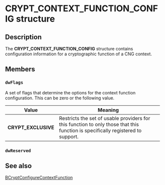 # CRYPT_CONTEXT_FUNCTION_CONFIG structure

## Description

The **CRYPT_CONTEXT_FUNCTION_CONFIG** structure contains configuration information for a cryptographic function of a CNG context.

## Members

### `dwFlags`

A set of flags that determine the options for the context function configuration. This can be zero or the following value.

| Value | Meaning |
| --- | --- |
| **CRYPT_EXCLUSIVE** | Restricts the set of usable providers for this function to only those that this function is specifically registered to support. |

### `dwReserved`

## See also

[BCryptConfigureContextFunction](https://learn.microsoft.com/windows/desktop/api/bcrypt/nf-bcrypt-bcryptconfigurecontextfunction)